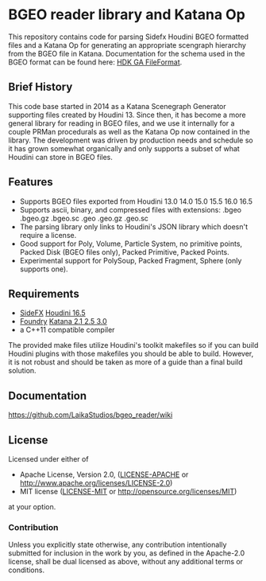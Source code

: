 # BGEO reader library and Katana Op

This repository contains code for parsing Sidefx Houdini BGEO formatted files and a Katana Op for generating an appropriate scengraph hierarchy from the BGEO file in Katana. Documentation for the schema used in the BGEO format can be found here: [HDK GA FileFormat](http://www.sidefx.com/docs/hdk/_h_d_k__g_a__using.html#HDK\_GA\_FileFormat).

## Brief History

This code base started in 2014 as a Katana Scenegraph Generator supporting files created by Houdini 13. Since then, it has become a more general library for reading in BGEO files, and we use it internally for a couple PRMan procedurals as well as the Katana Op now contained in the library. The development was driven by production needs and schedule so it has grown somewhat organically and only supports a subset of what Houdini can store in BGEO files.

## Features

* Supports BGEO files exported from Houdini 13.0 14.0 15.0 15.5 16.0 16.5
* Supports ascii, binary, and compressed files with extensions: .bgeo .bgeo.gz .bgeo.sc .geo .geo.gz .geo.sc
* The parsing library only links to Houdini's JSON library which doesn't require a license.
* Good support for Poly, Volume, Particle System, no primitive points, Packed Disk (BGEO files only), Packed Primitive, Packed Points.
* Experimental support for PolySoup, Packed Fragment, Sphere (only supports one).

## Requirements

* [SideFX](https://www.sidefx.com/) [Houdini 16.5](https://www.sidefx.com/products/houdini-fx/)
* [Foundry](https://www.foundry.com/) [Katana 2.1 2.5 3.0](https://www.foundry.com/products/katana)
* a C++11 compatible compiler

The provided make files utilize Houdini's toolkit makefiles so if you can build Houdini plugins with those makefiles you should be able to build. However, it is not robust and should be taken as more of a guide than a final build solution.

## Documentation

https://github.com/LaikaStudios/bgeo_reader/wiki

## License
Licensed under either of

 * Apache License, Version 2.0, ([LICENSE-APACHE](LICENSE-APACHE) or http://www.apache.org/licenses/LICENSE-2.0)
 * MIT license ([LICENSE-MIT](LICENSE-MIT) or http://opensource.org/licenses/MIT)

at your option.

### Contribution
Unless you explicitly state otherwise, any contribution intentionally submitted
for inclusion in the work by you, as defined in the Apache-2.0 license, shall be dual licensed as above, without any
additional terms or conditions.
